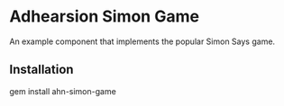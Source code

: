 # Adhearsion Simon Game
An example component that implements the popular Simon Says game.

## Installation
  gem install ahn-simon-game

